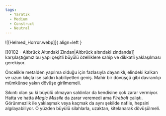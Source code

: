 ```yaml
---
tags:
  - Yaratık
  - Medium
  - Construct
  - Neutral
---  
```

  
![[Helmed_Horror.webp]]{ align=left }  
  
[[0102 - Altbrück Altındaki Zindan|Altbrück altındaki zindanda]] karşılaştığımız bu yapı çeşitli büyülü özelliklere sahip ve dikkatli yaklaşılması gerekiyor.  
  
Öncelikle metalden yapılma olduğu için fazlasıyla dayanıklı, elindeki kalkan ve uzun kılıçla ise saldırı kabiliyetleri geniş. Mahir bir dövüşçü gibi davranılıp mümkünse yakın dövüşe girilmemeli.  
  
Sıkıntı olan şu ki büyülü olmayan saldırılar da kendisine çok zarar vermiyor. Hatta ve hatta *Magic Missile* da zarar veremedi ama *Firebolt* çalıştı. Görünmezlik ile yaklaşmak veya kaçmak da aynı şekilde nafile, hepsini algılayabiliyor. O yüzden büyülü silahlarla, uzaktan, kitelanarak dövüşülmeli.